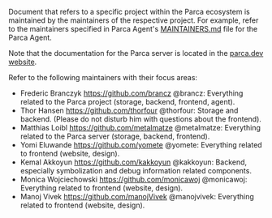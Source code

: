 Document that refers to a specific project within the Parca ecosystem
is maintained by the maintainers of the respective project. For example, refer
to the maintainers specified in Parca Agent's
[MAINTAINERS.md](https://github.com/parca/parca-agent/blob/main/MAINTAINERS.md)
file for the Parca Agent.

Note that the documentation for the Parca server is located in the [parca.dev website](https://www.parca.dev/docs/overview).

Refer to the following maintainers with their focus areas:

* Frederic Branczyk <https://github.com/brancz> @brancz: Everything related to the Parca project (storage, backend, frontend, agent).
* Thor Hansen <https://github.com/thorfour> @thorfour: Storage and backend. (Please do not disturb him with questions about the frontend).
* Matthias Loibl <https://github.com/metalmatze> @metalmatze: Everything related to the Parca server (storage, backend, frontend).
* Yomi Eluwande <https://github.com/yomete> @yomete: Everything related to frontend (website, design).
* Kemal Akkoyun <https://github.com/kakkoyun> @kakkoyun: Backend, especially symbolization and debug information related components.
* Monica Wojciechowski <https://github.com/monicawoj> @monicawoj: Everything related to frontend (website, design).
* Manoj Vivek <https://github.com/manojVivek> @manojvivek: Everything related to frontend (website, design).
